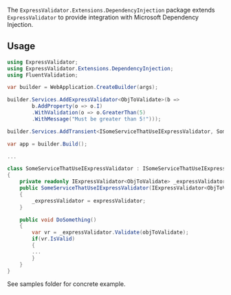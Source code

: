﻿The `ExpressValidator.Extensions.DependencyInjection` package extends `ExpressValidator` to provide integration with Microsoft Dependency Injection.

## Usage

```csharp
using ExpressValidator;
using ExpressValidator.Extensions.DependencyInjection;
using FluentValidation;

var builder = WebApplication.CreateBuilder(args);

builder.Services.AddExpressValidator<ObjToValidate>(b => 
        b.AddProperty(o => o.I)
	    .WithValidation(o => o.GreaterThan(5)
	    .WithMessage("Must be greater than 5!")));

builder.Services.AddTransient<ISomeServiceThatUseIExpressValidator, SomeServiceThatUseIExpressValidator>();

var app = builder.Build();

...

class SomeServiceThatUseIExpressValidator : ISomeServiceThatUseIExpressValidator
{
	private readonly IExpressValidator<ObjToValidate> _expressValidator;
	public SomeServiceThatUseIExpressValidator(IExpressValidator<ObjToValidate> expressValidator)
	{
		_expressValidator = expressValidator;
	}

	public void DoSomething()
	{
		var vr = _expressValidator.Validate(objToValidate);
		if(vr.IsValid)
		{
		...
		}
	}
}
```

See samples folder for concrete example.
